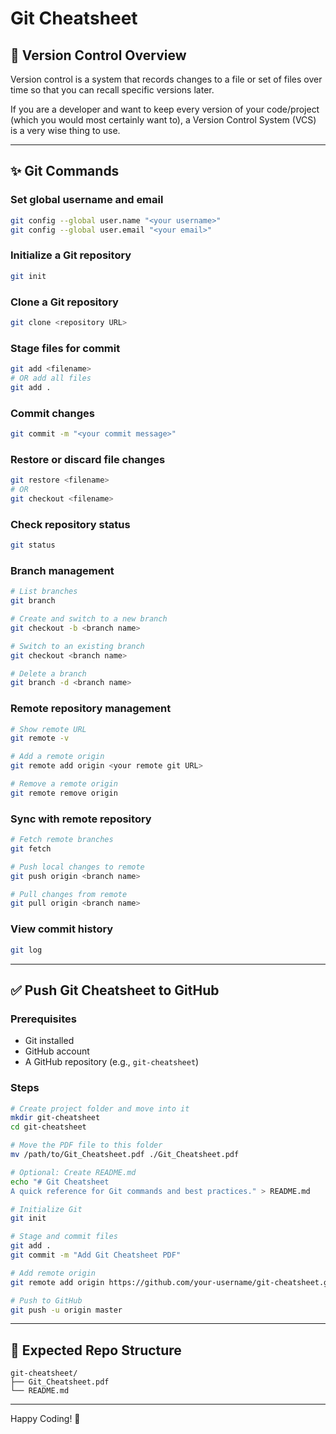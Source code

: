 
# Git Cheatsheet

## 📌 Version Control Overview
Version control is a system that records changes to a file or set of files over time so that you can recall specific versions later.

If you are a developer and want to keep every version of your code/project (which you would most certainly want to), a Version Control System (VCS) is a very wise thing to use.

---

## ✨ Git Commands

### Set global username and email
```bash
git config --global user.name "<your username>"
git config --global user.email "<your email>"
```

### Initialize a Git repository
```bash
git init
```

### Clone a Git repository
```bash
git clone <repository URL>
```

### Stage files for commit
```bash
git add <filename>
# OR add all files
git add .
```

### Commit changes
```bash
git commit -m "<your commit message>"
```

### Restore or discard file changes
```bash
git restore <filename>
# OR
git checkout <filename>
```

### Check repository status
```bash
git status
```

### Branch management
```bash
# List branches
git branch

# Create and switch to a new branch
git checkout -b <branch name>

# Switch to an existing branch
git checkout <branch name>

# Delete a branch
git branch -d <branch name>
```

### Remote repository management
```bash
# Show remote URL
git remote -v

# Add a remote origin
git remote add origin <your remote git URL>

# Remove a remote origin
git remote remove origin
```

### Sync with remote repository
```bash
# Fetch remote branches
git fetch

# Push local changes to remote
git push origin <branch name>

# Pull changes from remote
git pull origin <branch name>
```

### View commit history
```bash
git log
```

---

## ✅ Push Git Cheatsheet to GitHub

### Prerequisites
- Git installed
- GitHub account
- A GitHub repository (e.g., `git-cheatsheet`)

### Steps

```bash
# Create project folder and move into it
mkdir git-cheatsheet
cd git-cheatsheet

# Move the PDF file to this folder
mv /path/to/Git_Cheatsheet.pdf ./Git_Cheatsheet.pdf

# Optional: Create README.md
echo "# Git Cheatsheet
A quick reference for Git commands and best practices." > README.md

# Initialize Git
git init

# Stage and commit files
git add .
git commit -m "Add Git Cheatsheet PDF"

# Add remote origin
git remote add origin https://github.com/your-username/git-cheatsheet.git

# Push to GitHub
git push -u origin master
```

---

## 📁 Expected Repo Structure

```
git-cheatsheet/
├── Git_Cheatsheet.pdf
└── README.md
```

---

Happy Coding! 🚀
